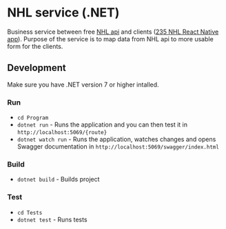 # NHL service (.NET)

Business service between free [NHL api](https://statsapi.web.nhl.com/api/v1/teams) and clients ([235 NHL React Native app](https://github.com/ljomoila/235)).
Purpose of the service is to map data from NHL api to more usable form for the clients.

## Development

Make sure you have .NET version 7 or higher intalled.

### Run

-   `cd Program`
-   `dotnet run` - Runs the application and you can then test it in `http://localhost:5069/{route}`
-   `dotnet watch run` - Runs the application, watches changes and opens Swagger documentation in `http://localhost:5069/swagger/index.html`

### Build

-   `dotnet build` - Builds project

### Test

-   `cd Tests`
-   `dotnet test` - Runs tests
